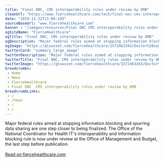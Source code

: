 ```yaml
--- 
title: "Final ONC, CMS interoperability rules under review by OMB"
cleanUrl: "https://www.fiercehealthcare.com/tech/final-onc-cms-interoperability-rules-submitted-to-office-management-and-budget-for-review"
date: "2019-11-22T11:08:19Z"
sourceBaseUrl: "www.fiercehealthcare.com"
banner : "/images/resources/Final ONC CMS interoperability rules under review by OMB.png"
ogSiteName: "FierceHealthcare"
ogTitle: "Final ONC, CMS interoperability rules under review by OMB"
ogDescription: "Major federal rules aimed at stopping information blocking and spurring data sharing are one step closer to being finalized. The Office of the National Coordinator for Health IT's interoperability and information blocking rule is now under reviewat the Office of Management and Budget, the last step before publication."
ogImage: "https://qtxasset.com/fiercehealthcare/1572463343/Doctor%20computer%20medical%20records.jpg/Doctor%20computer%20medical%20records.jpg?gFA98piUGR2pOukOc8pFxyUMtQeQYh3e"
twitterCard: "summary_large_image"
twitterDescription: "Major federal rules aimed at stopping information blocking and spurring data sharing are one step closer to being finalized. The Office of the National Coordinator for Health IT's interoperability and information blocking rule is now under reviewat the Office of Management and Budget, the last step before publication."
twitterTitle: "Final ONC, CMS interoperability rules under review by OMB"
twitterImage: "https://qtxasset.com/fiercehealthcare/1572463343/Doctor%20computer%20medical%20records.jpg/Doctor%20computer%20medical%20records.jpg?gFA98piUGR2pOukOc8pFxyUMtQeQYh3e"
breadcrumbs:
 - Home
 - News
 - FierceHealthcare
 - Final ONC  CMS interoperability rules under review by OMB
breadcrumbLinks:
 - / 
 - /news
 - /
 - / 
---
```

Major federal rules aimed at stopping information blocking and spurring data sharing are one step closer to being finalized. The Office of the National Coordinator for Health IT's interoperability and information blocking rule is now under review at the Office of Management and Budget, the last step before publication. <br><br><a target="_blank" href=https://www.fiercehealthcare.com/tech/final-onc-cms-interoperability-rules-submitted-to-office-management-and-budget-for-review>Read on fiercehealthcare.com</a>

